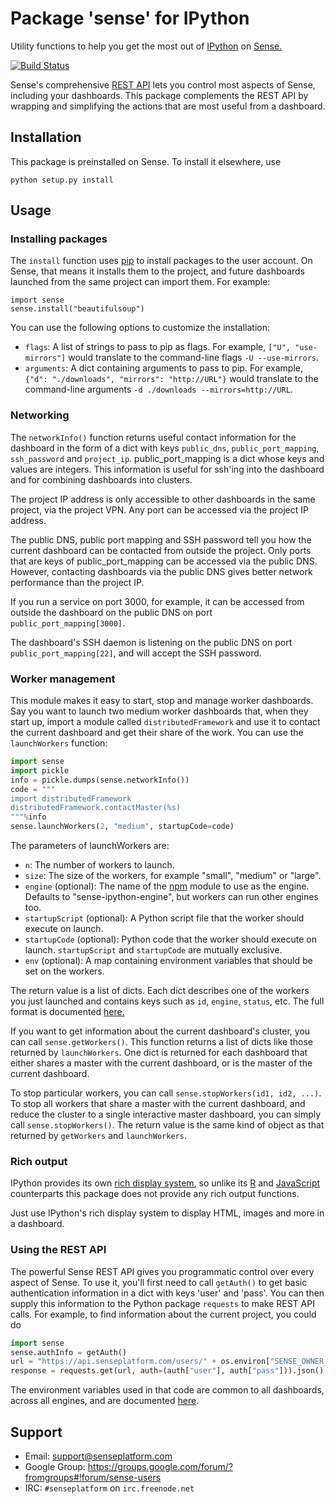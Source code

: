 # Package 'sense' for IPython

Utility functions to help you get the most out of [IPython](http://ipython.org) 
on [Sense.](https://www.senseplatform.com)

[![Build Status](https://travis-ci.org/SensePlatform/sense-ipython-module.png)](https://travis-ci.org/SensePlatform/sense-ipython-module)

Sense's comprehensive [REST API](https://docs.senseplatform.com/api/rest) 
lets you control most aspects of Sense, including your dashboards.
This package complements the REST API by wrapping and simplifying the
actions that are most useful from a dashboard.

## Installation

This package is preinstalled on Sense. To install it elsewhere, use

```
python setup.py install
```

## Usage

### Installing packages

The `install` function uses [pip](www.pip-installer.org) to install packages 
to the user account. On Sense, that means it installs them to the project, 
and future dashboards launched from the same project can import them. For 
example:

```
import sense
sense.install("beautifulsoup")
```

You can use the following options to customize the installation:

* `flags`: A list of strings to pass to pip as flags. For example, 
  `["U", "use-mirrors"]` would translate to the command-line flags
  `-U --use-mirrors`.
* `arguments`: A dict containing arguments to pass to pip. For example,
  `{"d": "./downloads", "mirrors": "http://URL"}` would translate to
  the command-line arguments `-d ./downloads --mirrors=http://URL`.

### Networking

The `networkInfo()` function returns useful contact information for the
dashboard in the form of a dict with keys `public_dns`,
`public_port_mapping`, `ssh_password` and `project_ip`. public_port_mapping
is a dict whose  keys and values are integers. This information is
useful for ssh'ing into the dashboard and for combining dashboards
into clusters.

The project IP address is only accessible to other dashboards in the
same project, via the project VPN. Any port can be accessed via the
project IP address.

The public DNS, public port mapping and SSH password tell you how the
current dashboard can be contacted from outside the project. Only
ports that are keys of public_port_mapping can be accessed via  the
public DNS. However, contacting dashboards via the public DNS  gives
better network performance than the project IP.

If you run a service on port 3000, for example, it  can be accessed
from outside the dashboard on the public DNS on port
``public_port_mapping[3000]``.

The dashboard's SSH daemon is listening on the public DNS on port
``public_port_mapping[22]``, and will accept the SSH password.

### Worker management

This module makes it easy to start, stop and manage worker dashboards.
Say you want to launch two medium worker dashboards that, when they
start up, import a module called `distributedFramework` and use it to
contact the current dashboard and get their share of the work. You
can use the `launchWorkers` function:

```python
import sense
import pickle
info = pickle.dumps(sense.networkInfo())
code = """
import distributedFramework
distributedFramework.contactMaster(%s)
"""%info
sense.launchWorkers(2, "medium", startupCode=code)
```

The parameters of launchWorkers are:

* `n`: The number of workers to launch.
* `size`: The size of the workers, for example "small", "medium" or "large".
* `engine` (optional): The name of the [npm](http://npmjs.org) module to use
  as the engine. Defaults to "sense-ipython-engine", but workers can run other
  engines too.
* `startupScript` (optional): A Python script file that the worker should
  execute on launch. 
* `startupCode` (optional): Python code that the worker should execute on 
  launch. `startupScript` and `startupCode` are mutually exclusive.
* `env` (optional): A map containing environment variables that should be
  set on the workers. 

The return value is a list of dicts. Each dict describes one of the workers
you just launched and contains keys such as `id`, `engine`, `status`, etc. 
The full format is documented [here.](http://help.senseplatform.com/api/rest#retrieve-dashboard)

If you want to get information about the current dashboard's cluster,
you can call `sense.getWorkers()`. This function returns a list of dicts
like those returned by `launchWorkers`. One dict is returned for each
dashboard that either shares a master with the current dashboard, or is
the master of the current dashboard.

To stop particular workers, you can call `sense.stopWorkers(id1, id2, ...)`.
To stop all workers that share a master with the current dashboard, and
reduce the cluster to a single interactive master dashboard, you can
simply call `sense.stopWorkers()`. The return value is the same kind of 
object as that returned by `getWorkers` and `launchWorkers`.

### Rich output

IPython provides its own [rich display system](http://nbviewer.ipython.org/urls/raw.github.com/ipython/ipython/1.x/examples/notebooks/Part%205%20-%20Rich%20Display%20System.ipynb), 
so unlike its [R](http://github.com/SensePlatform/sense-r-module) 
and [JavaScript](http://github.com/SensePlatform/sense-js-module) 
counterparts this package does not provide any rich output functions.

Just use IPython's rich display system to display HTML, images and more
in a dashboard.

### Using the REST API

The powerful Sense REST API gives you programmatic control over every 
aspect of Sense. To use it, you'll first need to call `getAuth()` to 
get basic authentication information in a dict with keys 'user' and 
'pass'. You can then  supply this information to the Python package 
`requests` to make REST API calls. For example, to find information 
about the current project, you could do

```python
import sense
sense.authInfo = getAuth()
url = "https://api.senseplatform.com/users/" + os.environ["SENSE_OWNER_ID"] + "/projects/" + os.environ["SENSE_PROJECT_ID"]
response = requests.get(url, auth=(auth["user"], auth["pass"])).json()
```

The environment variables used in that code are common to all dashboards,
across all engines, and are documented [here](https://docs.senseplatform.com/getting-started/#environment).

## Support

* Email: support@senseplatform.com
* Google Group: https://groups.google.com/forum/?fromgroups#!forum/sense-users
* IRC: `#senseplatform` on `irc.freenode.net`